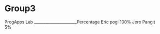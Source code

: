 # Group3
ProgApps Lab
______________________Percentage
Eric pogi               100%
Jero Pangit              5%
